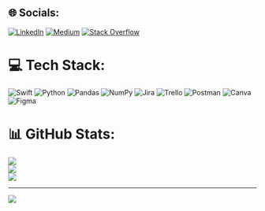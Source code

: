 
## 🌐 Socials:
[![LinkedIn](https://img.shields.io/badge/LinkedIn-%230077B5.svg?logo=linkedin&logoColor=white)](https://linkedin.com/in/muhamadtalebi0079) [![Medium](https://img.shields.io/badge/Medium-12100E?logo=medium&logoColor=white)](https://medium.com/@muhamad99t) [![Stack Overflow](https://img.shields.io/badge/-Stackoverflow-FE7A16?logo=stack-overflow&logoColor=white)](https://stackoverflow.com/users/20682537) 

# 💻 Tech Stack:
![Swift](https://img.shields.io/badge/swift-F54A2A?style=plastic&logo=swift&logoColor=white) ![Python](https://img.shields.io/badge/python-3670A0?style=plastic&logo=python&logoColor=ffdd54) ![Pandas](https://img.shields.io/badge/pandas-%23150458.svg?style=plastic&logo=pandas&logoColor=white) ![NumPy](https://img.shields.io/badge/numpy-%23013243.svg?style=plastic&logo=numpy&logoColor=white) ![Jira](https://img.shields.io/badge/jira-%230A0FFF.svg?style=plastic&logo=jira&logoColor=white) ![Trello](https://img.shields.io/badge/Trello-%23026AA7.svg?style=plastic&logo=Trello&logoColor=white) ![Postman](https://img.shields.io/badge/Postman-FF6C37?style=plastic&logo=postman&logoColor=white) ![Canva](https://img.shields.io/badge/Canva-%2300C4CC.svg?style=plastic&logo=Canva&logoColor=white) 	![Figma](https://img.shields.io/badge/figma-%23F24E1E.svg?style=plastic&logo=figma&logoColor=white)
# 📊 GitHub Stats:
![](https://github-readme-stats.vercel.app/api?username=mu99ti&theme=radical&hide_border=false&include_all_commits=true&count_private=true)<br/>
![](https://github-readme-streak-stats.herokuapp.com/?user=mu99ti&theme=radical&hide_border=false)<br/>
![](https://github-readme-stats.vercel.app/api/top-langs/?username=mu99ti&theme=radical&hide_border=false&include_all_commits=true&count_private=true&layout=compact)

---
[![](https://visitcount.itsvg.in/api?id=mu99ti&icon=8&color=0)](https://visitcount.itsvg.in)

